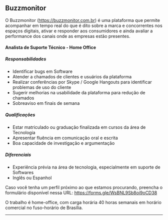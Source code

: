 ## Buzzmonitor
O Buzzmonitor (https://buzzmonitor.com.br) é uma plataforma que permite acompanhar em tempo real do que é dito sobre a marca e concorrentes nos espaços digitais, ativar e responder aos consumidores e ainda avaliar a performance dos canais onde as empresas estão presentes.

#### Analista de Suporte Técnico - Home Office

##### Responsabilidades
* Identificar bugs em Software
* Atender a chamados de clientes e usuários da plataforma
* Realizar conferências por Skype / Google Hangouts para identificar problemas de uso do cliente
* Sugerir melhorias na usabilidade da plataforma para redução de chamados
* Sobreaviso em finais de semana

##### Qualificações
* Estar matriculado ou graduação finalizada em cursos da área de Tecnologia
* Apresentar fluência em comunicação oral e escrita
* Boa capacidade de investigação e argumentação

##### Diferenciais
* Experiência prévia na área de tecnologia, especialmente em suporte de Softwares
* Inglês ou Espanhol

Caso você tenha um perfil próximo ao que estamos procurando, preencha o formulário disponível nessa URL: https://forms.gle/WsBNL9Sb8oi9oCD38

O trabalho é home-office, com carga horária 40 horas semanais em horário comercial no fuso-horário de Brasília.

***
